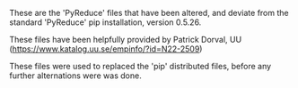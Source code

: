 These are the 'PyReduce' files that have been altered, and deviate from the standard 'PyReduce' pip installation, version 0.5.26.

These files have been helpfully provided by Patrick Dorval, UU (https://www.katalog.uu.se/empinfo/?id=N22-2509)

These files were used to replaced the 'pip' distributed files, before any further alternations were was done.
